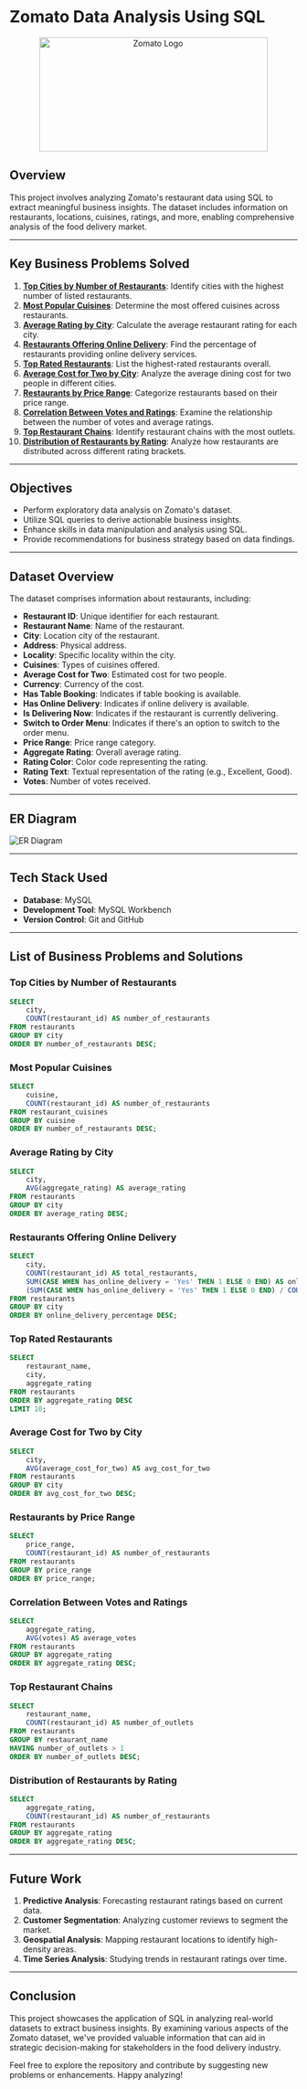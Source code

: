 # Zomato Data Analysis Using SQL

<div align="center">
    <img src="https://upload.wikimedia.org/wikipedia/commons/thumb/7/75/Zomato_logo.png/320px-Zomato_logo.png" alt="Zomato Logo" height="200" width="400">
</div>

## Overview

This project involves analyzing Zomato's restaurant data using SQL to extract meaningful business insights. The dataset includes information on restaurants, locations, cuisines, ratings, and more, enabling comprehensive analysis of the food delivery market.

---

## Key Business Problems Solved

1. **[Top Cities by Number of Restaurants](#top-cities-by-number-of-restaurants)**: Identify cities with the highest number of listed restaurants.
2. **[Most Popular Cuisines](#most-popular-cuisines)**: Determine the most offered cuisines across restaurants.
3. **[Average Rating by City](#average-rating-by-city)**: Calculate the average restaurant rating for each city.
4. **[Restaurants Offering Online Delivery](#restaurants-offering-online-delivery)**: Find the percentage of restaurants providing online delivery services.
5. **[Top Rated Restaurants](#top-rated-restaurants)**: List the highest-rated restaurants overall.
6. **[Average Cost for Two by City](#average-cost-for-two-by-city)**: Analyze the average dining cost for two people in different cities.
7. **[Restaurants by Price Range](#restaurants-by-price-range)**: Categorize restaurants based on their price range.
8. **[Correlation Between Votes and Ratings](#correlation-between-votes-and-ratings)**: Examine the relationship between the number of votes and average ratings.
9. **[Top Restaurant Chains](#top-restaurant-chains)**: Identify restaurant chains with the most outlets.
10. **[Distribution of Restaurants by Rating](#distribution-of-restaurants-by-rating)**: Analyze how restaurants are distributed across different rating brackets.

---

## Objectives

- Perform exploratory data analysis on Zomato's dataset.
- Utilize SQL queries to derive actionable business insights.
- Enhance skills in data manipulation and analysis using SQL.
- Provide recommendations for business strategy based on data findings.

---

## Dataset Overview

The dataset comprises information about restaurants, including:

- **Restaurant ID**: Unique identifier for each restaurant.
- **Restaurant Name**: Name of the restaurant.
- **City**: Location city of the restaurant.
- **Address**: Physical address.
- **Locality**: Specific locality within the city.
- **Cuisines**: Types of cuisines offered.
- **Average Cost for Two**: Estimated cost for two people.
- **Currency**: Currency of the cost.
- **Has Table Booking**: Indicates if table booking is available.
- **Has Online Delivery**: Indicates if online delivery is available.
- **Is Delivering Now**: Indicates if the restaurant is currently delivering.
- **Switch to Order Menu**: Indicates if there's an option to switch to the order menu.
- **Price Range**: Price range category.
- **Aggregate Rating**: Overall average rating.
- **Rating Color**: Color code representing the rating.
- **Rating Text**: Textual representation of the rating (e.g., Excellent, Good).
- **Votes**: Number of votes received.

---

## ER Diagram

![ER Diagram](https://github.com/YashChowdhary34/zomato-data-analysis-SQL/blob/master/er-diagram.png)

---

## Tech Stack Used

- **Database**: MySQL
- **Development Tool**: MySQL Workbench
- **Version Control**: Git and GitHub

---

## List of Business Problems and Solutions

### Top Cities by Number of Restaurants

```sql
SELECT
    city,
    COUNT(restaurant_id) AS number_of_restaurants
FROM restaurants
GROUP BY city
ORDER BY number_of_restaurants DESC;
```

### Most Popular Cuisines

```sql
SELECT
    cuisine,
    COUNT(restaurant_id) AS number_of_restaurants
FROM restaurant_cuisines
GROUP BY cuisine
ORDER BY number_of_restaurants DESC;
```

### Average Rating by City

```sql
SELECT
    city,
    AVG(aggregate_rating) AS average_rating
FROM restaurants
GROUP BY city
ORDER BY average_rating DESC;
```

### Restaurants Offering Online Delivery

```sql
SELECT
    city,
    COUNT(restaurant_id) AS total_restaurants,
    SUM(CASE WHEN has_online_delivery = 'Yes' THEN 1 ELSE 0 END) AS online_delivery_restaurants,
    (SUM(CASE WHEN has_online_delivery = 'Yes' THEN 1 ELSE 0 END) / COUNT(restaurant_id)) * 100 AS online_delivery_percentage
FROM restaurants
GROUP BY city
ORDER BY online_delivery_percentage DESC;
```

### Top Rated Restaurants

```sql
SELECT
    restaurant_name,
    city,
    aggregate_rating
FROM restaurants
ORDER BY aggregate_rating DESC
LIMIT 10;
```

### Average Cost for Two by City

```sql
SELECT
    city,
    AVG(average_cost_for_two) AS avg_cost_for_two
FROM restaurants
GROUP BY city
ORDER BY avg_cost_for_two DESC;
```

### Restaurants by Price Range

```sql
SELECT
    price_range,
    COUNT(restaurant_id) AS number_of_restaurants
FROM restaurants
GROUP BY price_range
ORDER BY price_range;
```

### Correlation Between Votes and Ratings

```sql
SELECT
    aggregate_rating,
    AVG(votes) AS average_votes
FROM restaurants
GROUP BY aggregate_rating
ORDER BY aggregate_rating DESC;
```

### Top Restaurant Chains

```sql
SELECT
    restaurant_name,
    COUNT(restaurant_id) AS number_of_outlets
FROM restaurants
GROUP BY restaurant_name
HAVING number_of_outlets > 1
ORDER BY number_of_outlets DESC;
```

### Distribution of Restaurants by Rating

```sql
SELECT
    aggregate_rating,
    COUNT(restaurant_id) AS number_of_restaurants
FROM restaurants
GROUP BY aggregate_rating
ORDER BY aggregate_rating DESC;
```

---

## Future Work

1. **Predictive Analysis**: Forecasting restaurant ratings based on current data.
2. **Customer Segmentation**: Analyzing customer reviews to segment the market.
3. **Geospatial Analysis**: Mapping restaurant locations to identify high-density areas.
4. **Time Series Analysis**: Studying trends in restaurant ratings over time.

---

## Conclusion

This project showcases the application of SQL in analyzing real-world datasets to extract business insights. By examining various aspects of the Zomato dataset, we've provided valuable information that can aid in strategic decision-making for stakeholders in the food delivery industry.

Feel free to explore the repository and contribute by suggesting new problems or enhancements. Happy analyzing!
